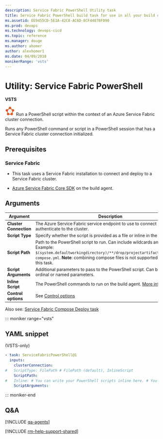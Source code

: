 ```yaml
---
description: Service Fabric PowerShell Utility task
title: Service Fabric PowerShell build task for use in all your build or release definitions in Microsoft VSTS and TFS 
ms.assetid: EE9455CD-5E1A-42C8-AC6D-8CF44878F090
ms.prod: devops
ms.technology: devops-cicd
ms.topic: reference
ms.manager: douge
ms.author: ahomer
author: alexhomer1
ms.date: 04/09/2018
monikerRange: 'vsts'
---
```


# Utility: Service Fabric PowerShell 

**VSTS**
 
![icon](_img/azure-service-fabric.png) Run a PowerShell script within the context of an Azure Service Fabric cluster connection.

Runs any PowerShell command or script in a PowerShell session that has a Service Fabric cluster connection initialized.

## Prerequisites

### Service Fabric

* This task uses a Service Fabric installation to connect and 
deploy to a Service Fabric cluster.  

* [Azure Service Fabric Core SDK](http://www.microsoft.com/web/handlers/webpi.ashx?command=getinstallerredirect&appid=MicrosoftAzure-ServiceFabric-CoreSDK) on the build agent.

## Arguments

| Argument | Description |
| -------- | ----------- |
| **Cluster Connection** | The Azure Service Fabric service endpoint to use to connect and authenticate to the cluster. |
| **Script Type** | Specify whether the script is provided as a file or inline in the task. |
| **Script Path** | Path to the PowerShell script to run. Can include wildcards and variables. Example: `$(system.defaultworkingdirectory)/**/drop/projectartifacts/**/docker-compose.yml`. **Note**: combining compose files is not supported as part of this task. |
| **Script Arguments** | Additional parameters to pass to the PowerShell script. Can be either ordinal or named parameters. |
| **Inline Script** | The PowerShell commands to run on the build agent. [More information](../utility/powershell.md) |
| **Control options** | See [Control options](../../concepts/process/tasks.md#controloptions) |

Also see: [Service Fabric Compose Deploy task](../deploy/service-fabric-compose-deploy.md)

::: moniker range="vsts"

## YAML snippet

(VSTS-only)

```YAML
- task: ServiceFabricPowerShell@1
  inputs:
    clusterConnection:
#   ScriptType: FilePath # FilePath (default), InlineScript
    ScriptPath:
#   Inline: # You can write your PowerShell scripts inline here. # You can also pass predefined and custom variables to this script using arguments
    ScriptArguments:
```

::: moniker-end

## Q&A
<!-- BEGINSECTION class="md-qanda" -->

[!INCLUDE [qa-agents](../../_shared/qa-agents.md)]

<!-- ENDSECTION -->

[!INCLUDE [rm-help-support-shared](../../_shared/rm-help-support-shared.md)]
